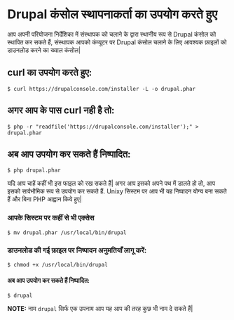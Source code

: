 # Drupal कंसोल स्थापनाकर्ता का उपयोग करते हुए
आप अपनी परियोजना निर्देशिका में संस्थापक को चलाने के द्वारा स्थानीय रूप से Drupal कंसोल को स्थापित कर सकते हैं, संस्थापक आपको कंप्यूटर पर Drupal कंसोल चलाने के लिए आवश्यक फ़ाइलों को डाउनलोड करने का ख्याल कंसोल|

## curl का उपयोग करते हुए:
```
$ curl https://drupalconsole.com/installer -L -o drupal.phar
```
## अगर आप के पास curl नही है तो:
```
$ php -r "readfile('https://drupalconsole.com/installer');" > drupal.phar
```

## अब आप उपयोग कर सकते हैं निष्पादित:
```
$ php drupal.phar
```

यदि आप चाहें कहीं भी इस फाइल को रख सकते हैं| अगर आप इसको अपने पथ में डालते हो तो, आप इसको सार्वभौमिक रूप से उपयोग कर सकते हैं. Unixy सिस्टम पर आप भी यह निष्पादन योग्य बना सकते हैं और बिना PHP आह्वान किये हुए|

### आपके सिस्टम पर कहीं से भी एक्सेस
```
$ mv drupal.phar /usr/local/bin/drupal
```

### डाउनलोड की गई फ़ाइल पर निष्पादन अनुमतियाँ लागू करें:
```
$ chmod +x /usr/local/bin/drupal
```

#### अब आप उपयोग कर सकते हैं निष्पादित:
```
$ drupal
```

**NOTE:** नाम `drupal` सिर्फ एक उपनाम आप यह आप की तरह कुछ भी नाम दे सकते हैं|
